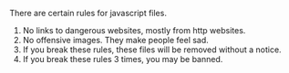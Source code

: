 There are certain rules for javascript files.
1. No links to dangerous websites, mostly from http websites.
2. No offensive images. They make people feel sad.
3. If you break these rules, these files will be removed without a notice.
4. If you break these rules 3 times, you may be banned.
